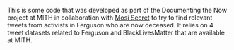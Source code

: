 This is some code that was developed as part of the Documenting the Now project
at  MITH in collaboration with [Mosi Secret] to try to find relevant tweets
from activists in Ferguson who are now deceased. It relies on 4 tweet datasets
related to Ferguson and BlackLivesMatter that are available at MITH.

[Mosi Secret]: https://www.mosisecret.com/
